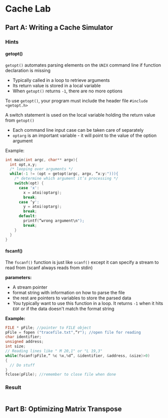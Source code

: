 # Cache Lab

## Part A: Writing a Cache Simulator

### Hints

#### getopt()
`getopt()` automates parsing elements on the `UNIX` command line if function declaration is missing
- Typically called in a loop to retrieve arguments
- Its return value is stored in a local variable
- When `getopt()` returns `-1`, there are no more options

To use `getopt()`, your program must include the header file `#include <getopt.h>`

A switch statement is used on the local variable holding the return value from `getopt()`
- Each command line input case can be taken care of separately
- `optarg` is an important variable - it will point to the value of the option argument

Example:  
```c
int main(int argc, char** argv){
  int opt,x,y;
  /* looping over arguments */
  while(-1 != (opt = getopt(argc, argv, “x:y:"))){
    /* determine which argument it’s processing */
    switch(opt) {
      case 'x':
        x = atoi(optarg);
        break;
      case ‘y':
        y = atoi(optarg);
        break;
      default:
        printf(“wrong argument\n");
        break;
    }
  }
}
```

#### fscanf()
The `fscanf()` function is just like `scanf()` except it can specify a stream to read from (scanf always reads from stdin)

**parameters:**  
- A stream pointer
- format string with information on how to parse the file  
- the rest are pointers to variables to store the parsed data  
- You typically want to use this function in a loop. It returns `-1` when it hits `EOF` or if the data doesn't match the format string

**Example:**  

```c
FILE * pFile; //pointer to FILE object
pFile = fopen ("tracefile.txt",“r"); //open file for reading
char identifier;
unsigned address;
int size;
// Reading lines like " M 20,1" or "L 19,3"
while(fscanf(pFile,“ %c %x,%d”, &identifier, &address, &size)>0)
{
  // Do stuff
}
fclose(pFile); //remember to close file when done
```

### Result

```

```

## Part B: Optimizing Matrix Transpose
